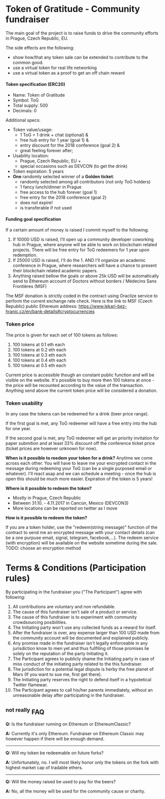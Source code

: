 # Token of Gratitude - Community fundraiser

The main goal of the project is to raise funds to drive the community efforts in Prague, Czech Republic, EU.

The side effects are the following:
 - show how/that any token sale can be extended to contribute to the common good.
 - use a virtual token for real life networking
 - use a virtual token as a proof to get an off chain reward

#### Token specification (ERC20)
- Name: Token of Gratitude
- Symbol: ToG
- Total supply: 500
- Decimals: 0

Additional specs:
- Token value/usage:
    - 1 ToG = 1 drink + chat (optional) &
    - free hub entry for 1 year (goal 1) &
    - entry discount for the 2018 conference (goal 2) &
    - great feeling forever after;
- Usability location:
    - Prague, Czech Republic, EU +
    - special occasions such as DEVCON (to get the drink)
- Token expiration: 5 years
- **One** randomly selected winner of a **Golden ticket**:
    - randomly selected among all contributors (not only ToG holders)
    - 1 fancy lunch/dinner in Prague
    - free access to the hub forever (goal 1)
    - free entry for the 2018 conference (goal 2)
    - does not expire!
    - is transferable if not used

#### Funding goal specification
If a certain amount of money is raised I commit myself to the following:
1. If 10000 USD is raised, I'll open up a community developer coworking hub in Prague, where anyone will be able to work on blockchain related projects. There will be free entry for ToG redeemers for 1 year upon redemption.
2. If 25000 USD is raised, I'll do the 1. AND I'll organize an academic conference in Prague, where researchers will have a chance to present their blockchain related academic papers.
3. Anything raised bellow the goals or above 25k USD will be automatically send to Ethereum account of Doctors without borders / Médecins Sans Frontières (MSF)

The MSF donation is strictly coded in the contract using Oraclize service to perform the current exchange rate check.
Here is the link to MSF (Czech Republic) public Ethereum address: https://www.lekari-bez-hranic.cz/en/bank-details#cryptocurrencies

### Token price
The price is given for each set of 100 tokens as follows:
 1. 100 tokens at 0.1 eth each
 2. 100 tokens at 0.2 eth each
 3. 100 tokens at 0.3 eth each
 4. 100 tokens at 0.4 eth each
 5. 100 tokens at 0.5 eth each

 Current price is accessible though an constant public function and will be visible on the website.
 It's possible to buy more then 100 tokens at once - the price will be recounted according to the value of the transaction.
 Anything send above the current token price will be considered a donation.

### Token usability
In any case the tokens can be redeemed for a drink (beer price range).

If the first goal is met, any ToG redeemer will have a free entry into the hub for one year.

If the second goal is met, any ToG redeemer will get an priority invitation for paper submition and at least 33% discount off the conference ticket price (ticket prices are however unknown for now).


**When is it possible to reedem your token for a drink?**
Anytime we come across each other. You will have to leave me your encrypted contact in the message during redeeming your ToG (can be a single purposed email or whatever).
I'll react asap and we can schedule a meeting - once the hub is open this should be much more easier.
Expiration of the token is 5 years!

**Where is it possible to redeem the token?**

* Mostly in Prague, Czech Republic
* Between 31.10. -  4.11.2017 in Cancún, Mexico (DEVCON3)
* More locations can be reported on twitter as I move

**How is it possible to redeem the token?**

If you are a token holder, use the "redeem(string message)" function of the contract to send me an encrypted message with your contact details (can be a one purpuse email, signal, telegram, facebook,...).
The redeem service (with encryption) will be available on the website sometime during the sale.
TODO: choose an encryption method

# Terms & Conditions (Participation rules)
By participating in the fundraiser you ("The Participant") agree with following:
1. All contributions are voluntary and non refundable.
1. The cause of this fundraiser isn't sale of a product or service.
1. The cause of this fundraiser is to experiment with community crowdsourcing posibilities.
1. The Initiating party won't use any collected funds as a reward for itself.
1. After the fundraiser is over, any expense larger than 100 USD made from the community account will be documented and explained publicly.
1. Any promise made in the fundraiser isn't legally enforceable in any jurisdiction know to men yet and thus fullfiling of those promises lie solely on the reputation of the party Initiating it.
1. The Participant agrees to publicly shame the Initiating party in case of miss conduct of the initiating party related to the this fundraiser.
1. The jurisdiction for a potential legal dispute is herby the free planet of Mars (If you want to sue me, first get there).
1. The Initiating party reserves the right to defend itself in a hypotetical Twitter flamewar.
1. The Participant agrees to call his/her parents immediately, without an unreasonable delay after participating in the fundraiser.
## <sup>not really</sup> FAQ
**Q:** Is the fundraiser running on Ethereum or EthereumClassic?

**A:** Currently it's only Ethereum. Fundraiser on Ethereum Classic may however happen if there will be enough demand.
___
**Q:** Will my token be redeemable on future forks?

**A:** Unfortunately, no. I will most likely honor only the tokens on the fork with highest market cap of tradable ethers.
___
**Q:** Will the money raised be used to pay for the beers?

**A:** No, all the money will be used for the community cause or charity.

